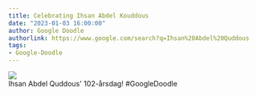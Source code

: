```yaml
---
title: Celebrating Ihsan Abdel Kouddous
date: "2023-01-03 16:00:00"
author: Google Doodle
authorlink: https://www.google.com/search?q=Ihsan%20Abdel%20Quddous
tags:
- Google-Doodle
---
```

<img src="https://www.google.com/logos/doodles/2023/celebrating-ihsan-abdel-kouddous-6753651837109176-l.png" referrerpolicy="no-referrer"><br>Ihsan Abdel Quddous' 102-årsdag! #GoogleDoodle